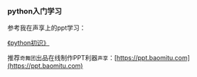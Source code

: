 ### python入门学习
参考我在声享上的ppt学习：

[《python初识》](https://ppt.baomitu.com/d/f7f6e22f#)

推荐`奇舞团`出品在线制作PPT利器`声享`：[https://ppt.baomitu.com](https://ppt.baomitu.com)